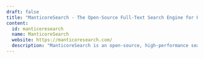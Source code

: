 ```yaml
---
draft: false
title: "ManticoreSearch - The Open-Source Full-Text Search Engine for High-Performance Data Management"
content:
  id: manticoresearch
  name: ManticoreSearch
  website: https://manticoresearch.com/
  description: "ManticoreSearch is an open-source, high-performance search engine offering advanced full-text search capabilities, scalability, and low resource consumption for efficient data management."
---
```

